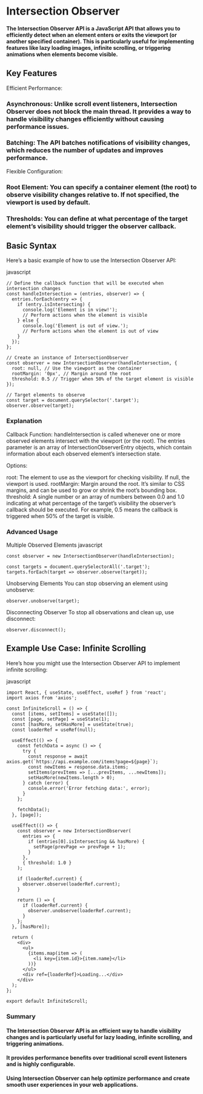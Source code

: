 # Intersection Observer
#### The Intersection Observer API is a JavaScript API that allows you to efficiently detect when an element enters or exits the viewport (or another specified container). This is particularly useful for implementing features like lazy loading images, infinite scrolling, or triggering animations when elements become visible.

## Key Features
Efficient Performance:

### Asynchronous: Unlike scroll event listeners, Intersection Observer does not block the main thread. It provides a way to handle visibility changes efficiently without causing performance issues.
### Batching: The API batches notifications of visibility changes, which reduces the number of updates and improves performance.
Flexible Configuration:

### Root Element: You can specify a container element (the root) to observe visibility changes relative to. If not specified, the viewport is used by default.
### Thresholds: You can define at what percentage of the target element’s visibility should trigger the observer callback.

## Basic Syntax
Here’s a basic example of how to use the Intersection Observer API:

javascript
```
// Define the callback function that will be executed when intersection changes
const handleIntersection = (entries, observer) => {
  entries.forEach(entry => {
    if (entry.isIntersecting) {
      console.log('Element is in view!');
      // Perform actions when the element is visible
    } else {
      console.log('Element is out of view.');
      // Perform actions when the element is out of view
    }
  });
};

// Create an instance of IntersectionObserver
const observer = new IntersectionObserver(handleIntersection, {
  root: null, // Use the viewport as the container
  rootMargin: '0px', // Margin around the root
  threshold: 0.5 // Trigger when 50% of the target element is visible
});

// Target elements to observe
const target = document.querySelector('.target');
observer.observe(target);
```
### Explanation
Callback Function: handleIntersection is called whenever one or more observed elements intersect with the viewport (or the root). The entries parameter is an array of IntersectionObserverEntry objects, which contain information about each observed element’s intersection state.

Options:

root: The element to use as the viewport for checking visibility. If null, the viewport is used.
rootMargin: Margin around the root. It’s similar to CSS margins, and can be used to grow or shrink the root’s bounding box.
threshold: A single number or an array of numbers between 0.0 and 1.0 indicating at what percentage of the target’s visibility the observer’s callback should be executed. For example, 0.5 means the callback is triggered when 50% of the target is visible.

### Advanced Usage
Multiple Observed Elements
javascript
```
const observer = new IntersectionObserver(handleIntersection);

const targets = document.querySelectorAll('.target');
targets.forEach(target => observer.observe(target));
```
Unobserving Elements
You can stop observing an element using unobserve:
```
observer.unobserve(target);
```
Disconnecting Observer
To stop all observations and clean up, use disconnect:
```
observer.disconnect();
```

## Example Use Case: Infinite Scrolling
Here’s how you might use the Intersection Observer API to implement infinite scrolling:

javascript
```
import React, { useState, useEffect, useRef } from 'react';
import axios from 'axios';

const InfiniteScroll = () => {
  const [items, setItems] = useState([]);
  const [page, setPage] = useState(1);
  const [hasMore, setHasMore] = useState(true);
  const loaderRef = useRef(null);

  useEffect(() => {
    const fetchData = async () => {
      try {
        const response = await axios.get(`https://api.example.com/items?page=${page}`);
        const newItems = response.data.items;
        setItems(prevItems => [...prevItems, ...newItems]);
        setHasMore(newItems.length > 0);
      } catch (error) {
        console.error('Error fetching data:', error);
      }
    };

    fetchData();
  }, [page]);

  useEffect(() => {
    const observer = new IntersectionObserver(
      entries => {
        if (entries[0].isIntersecting && hasMore) {
          setPage(prevPage => prevPage + 1);
        }
      },
      { threshold: 1.0 }
    );

    if (loaderRef.current) {
      observer.observe(loaderRef.current);
    }

    return () => {
      if (loaderRef.current) {
        observer.unobserve(loaderRef.current);
      }
    };
  }, [hasMore]);

  return (
    <div>
      <ul>
        {items.map(item => (
          <li key={item.id}>{item.name}</li>
        ))}
      </ul>
      <div ref={loaderRef}>Loading...</div>
    </div>
  );
};

export default InfiniteScroll;
```

### Summary
#### The Intersection Observer API is an efficient way to handle visibility changes and is particularly useful for lazy loading, infinite scrolling, and triggering animations.
#### It provides performance benefits over traditional scroll event listeners and is highly configurable.
#### Using Intersection Observer can help optimize performance and create smooth user experiences in your web applications.